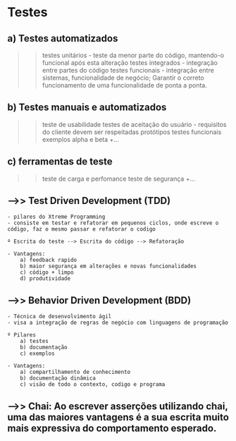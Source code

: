 # Testes

## a) Testes automatizados
>> testes unitários - teste da menor parte do código, mantendo-o funcional após esta alteração
>> testes integrados - integração entre partes do código
>> testes funcionais - integração entre sistemas, funcionalidade de negócio; Garantir o correto funcionamento de uma funcionalidade de ponta a ponta.

## b) Testes manuais e automatizados
>> teste de usabilidade
>> testes de aceitação do usuário - requisitos do cliente devem ser respeitadas
>> protótipos
>> testes funcionais
>> exemplos
>> alpha e beta
>> +...

## c) ferramentas de teste
>> teste de carga e perfomance
>> teste de segurança
>> +...

## -->> Test Driven Development (TDD)
    - pilares do Xtreme Programming
    - consiste em testar e refatorar em pequenos ciclos, onde escreve o código, faz o mesmo passar e refatorar o codigo

    º Escrita do teste --> Escrita do código --> Refatoração

    - Vantagens:
        a) feedback rapido
        b) maior segurança em alterações e novas funcionalidades
        c) código + limpo
        d) produtividade

## -->> Behavior Driven Development (BDD)
    - Técnica de desenvolvimento ágil
    - visa a integração de regras de negócio com linguagens de programação

    º Pilares
        a) testes
        b) documentação
        c) exemplos

    - Vantagens:
        a) compartilhamento de conhecimento
        b) documentação dinâmica
        c) visão de todo o contexto, codigo e programa 

## -->> Chai: Ao escrever asserções utilizando chai, uma das maiores vantagens é a sua escrita muito mais expressiva do comportamento esperado.